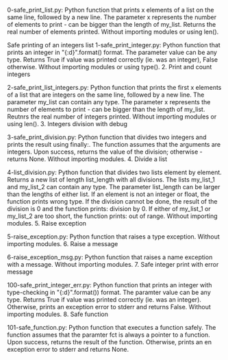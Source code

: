 0-safe_print_list.py: Python function that prints x elements of a list on the same line, followed by a new line. The parameter x represents the number of elements to print - can be bigger than the length of my_list. Returns the real number of elements printed. Without importing modules or using len().

Safe printing of an integers list
1-safe_print_integer.py: Python function that prints an integer in "{:d}".format() format. The parameter value can be any type. Returns True if value was printed correctly (ie. was an integer), False otherwise. Without importing modules or using type(). 2. Print and count integers

2-safe_print_list_integers.py: Python function that prints the first x elements of a list that are integers on the same line, followed by a new line. The parameter my_list can contain any type. The parameter x represents the number of elements to print - can be bigger than the length of my_list. Reutnrs the real number of integers printed. Without importing modules or using len(). 3. Integers division with debug

3-safe_print_division.py: Python function that divides two integers and prints the result using finally:. The function assumes that the arguments are integers. Upon success, returns the value of the division; otherwise - returns None. Without importing modules. 4. Divide a list

4-list_division.py: Python function that divides two lists element by element. Returns a new list of length list_length with all divisions. The lists my_list_1 and my_list_2 can contain any type. The parameter list_length can be larger than the lengths of either list. If an element is not an integer or float, the function prints wrong type. If the division cannot be done, the result of the division is 0 and the function prints: division by 0. If either of my_list_1 or my_list_2 are too short, the function prints: out of range. Without importing modules. 5. Raise exception

5-raise_exception.py: Python function that raises a type exception. Without importing modules. 6. Raise a message

6-raise_exception_msg.py: Python function that raises a name exception with a message. Without importing modules. 7. Safe integer print with error message

100-safe_print_integer_err.py: Python function that prints an integer with type-checking in "{:d}".format()) format. The paramter value can be any type. Returns True if value was printed correctly (ie. was an integer). Otherwise, prints an exception error to stderr and returns False. Without importing modules. 8. Safe function

101-safe_function.py: Python function that executes a function safely. The function assumes that the paramter fct is always a pointer to a function. Upon success, returns the result of the function. Otherwise, prints an en exception error to stderr and returns None.
